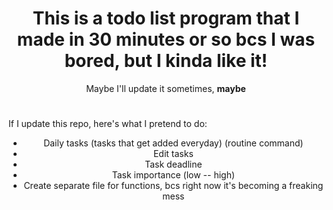 <h1 align="center"> This is a todo list program that I made in 30 minutes or so bcs I was bored, but I kinda like it! </h1>
<p align="center"> Maybe I'll update it sometimes, <b>maybe</b> </p>
<h1></h1>
<p> If I update this repo, here's what I pretend to do: </p>
<ul align="center">

<li> Daily tasks (tasks that get added everyday) (routine command) </li>
<li> Edit tasks </li>
<li> Task deadline </li>
<li> Task importance (low -- high) </li>
<li> Create separate file for functions, bcs right now it's becoming a freaking mess </li>

</ul>
